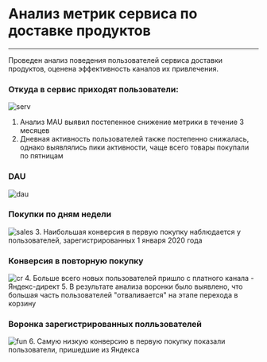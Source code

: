 # Анализ метрик сервиса по доставке продуктов
**************
Проведен анализ поведения пользователей сервиса доставки продуктов, оценена эффективность каналов их привлечения.
### Откуда в сервис приходят пользователи:  
![serv](https://sun9-41.userapi.com/impg/tcRed9Yjg25-Pb01CIrPCNuGre_gRKyzeEGgTQ/Mw0z9QbphOE.jpg?size=1084x550&quality=96&sign=8c320ab06b9230ca205963f765ac20a8&type=album)
1. Анализ MAU выявил постепенное снижение метрики в течение 3 месяцев
2. Дневная активность пользователей также постепенно снижалась, однако выявлялись пики активности, чаще всего товары покупали по пятницам
### DAU 
![dau](https://sun9-41.userapi.com/impg/YsShkJ4MoM6LGshTBRmmbonDgje3Et3k495Hsw/C0EXVA-Q7o0.jpg?size=1032x550&quality=96&sign=258e4265c7a017e0b8e609850dd5000a&type=album) 
### Покупки по дням недели
![sales](https://sun9-56.userapi.com/impg/XcfsxfShY3upduxxM9dqiG3UvLjrreFKpxhBig/ThDv4ncaBF8.jpg?size=1026x550&quality=96&sign=2724a9f1e6a23c333d736ec008374fa4&type=album) 
3. Наибольшая конверсия в первую покупку наблюдается у пользователей, зарегистрированных 1 января 2020 года  
### Конверсия в повторную покупку  
![cr](https://sun9-33.userapi.com/impg/gAX_i9x-yTfGKLc0_dYYP8n_Ncv4XJpRrhwl3g/Lf8mKdQjae8.jpg?size=1006x550&quality=96&sign=4b1d3ff8a403a5b4b482fcc498182f2b&type=album)
4. Больше всего новых пользователей пришло с платного канала - Яндекс-директ
5. В результате анализа воронки было выявлено, что большая часть пользователей "отваливается" на этапе перехода в корзину
### Воронка зарегистрированных полльзователей  
![fun](https://sun9-28.userapi.com/impg/FpveWQLZ9CtBZHDCyaV0ZAldAvdV_0Lk-Mj3TQ/lECqVE8nXgY.jpg?size=1026x529&quality=96&sign=eb33126dd91d331f667dad3ef8f23b34&type=album) 
6. Самую низкую конверсию в первую покупку показали пользователи, пришедшие из Яндекса
